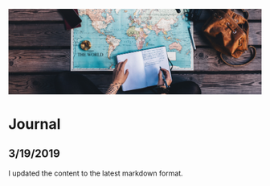 ![Journal](../../img/journal.jpg)

# Journal

## 3/19/2019

I updated the content to the latest markdown format.

